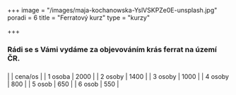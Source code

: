 +++
image = "/images/maja-kochanowska-YslVSKPZe0E-unsplash.jpg"
poradi = 6
title = "Ferratový kurz"
type = "kurzy"

+++
### Rádi se s Vámi vydáme za objevováním krás ferrat na území ČR.
###
|         | cena/os |
| 1 osoba | 2000    |
| 2 osoby | 1400    |
| 3 osoby | 1000    |
| 4 osoby | 800     |
| 5 osob  | 650     |
| 6 osob  | 550     |